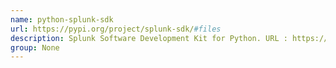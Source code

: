 ```yaml
---
name: python-splunk-sdk
url: https://pypi.org/project/splunk-sdk/#files
description: Splunk Software Development Kit for Python. URL : https://pypi.org/project/splunk-sdk/#files Groups : None
group: None
---
```

